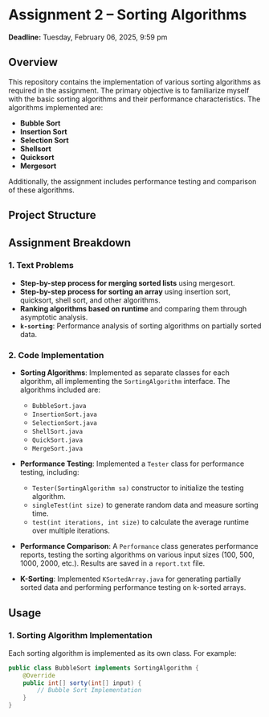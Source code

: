 # Assignment 2 – Sorting Algorithms

**Deadline:** Tuesday, February 06, 2025, 9:59 pm

## Overview

This repository contains the implementation of various sorting algorithms as required in the assignment. The primary objective is to familiarize myself with the basic sorting algorithms and their performance characteristics. The algorithms implemented are:

- **Bubble Sort**
- **Insertion Sort**
- **Selection Sort**
- **Shellsort**
- **Quicksort**
- **Mergesort**

Additionally, the assignment includes performance testing and comparison of these algorithms.

## Project Structure

## Assignment Breakdown

### 1. Text Problems
   - **Step-by-step process for merging sorted lists** using mergesort.
   - **Step-by-step process for sorting an array** using insertion sort, quicksort, shell sort, and other algorithms.
   - **Ranking algorithms based on runtime** and comparing them through asymptotic analysis.
   - **`k-sorting`**: Performance analysis of sorting algorithms on partially sorted data.

### 2. Code Implementation
   - **Sorting Algorithms**: Implemented as separate classes for each algorithm, all implementing the `SortingAlgorithm` interface. The algorithms included are:
     - `BubbleSort.java`
     - `InsertionSort.java`
     - `SelectionSort.java`
     - `ShellSort.java`
     - `QuickSort.java`
     - `MergeSort.java`

   - **Performance Testing**: Implemented a `Tester` class for performance testing, including:
     - `Tester(SortingAlgorithm sa)` constructor to initialize the testing algorithm.
     - `singleTest(int size)` to generate random data and measure sorting time.
     - `test(int iterations, int size)` to calculate the average runtime over multiple iterations.

   - **Performance Comparison**: A `Performance` class generates performance reports, testing the sorting algorithms on various input sizes (100, 500, 1000, 2000, etc.). Results are saved in a `report.txt` file.

   - **K-Sorting**: Implemented `KSortedArray.java` for generating partially sorted data and performing performance testing on k-sorted arrays.

## Usage

### 1. Sorting Algorithm Implementation

Each sorting algorithm is implemented as its own class. For example:

```java
public class BubbleSort implements SortingAlgorithm {
    @Override
    public int[] sorty(int[] input) {
        // Bubble Sort Implementation
    }
}
